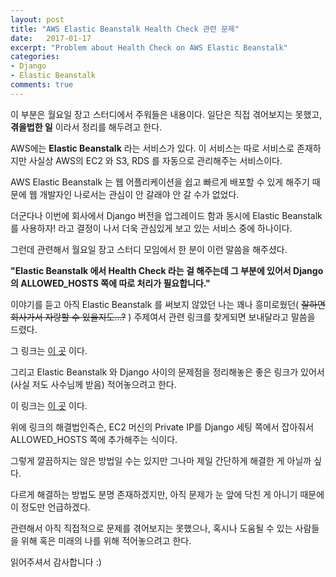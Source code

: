 ```yaml
---
layout: post
title: "AWS Elastic Beanstalk Health Check 관련 문제"
date:   2017-01-17
excerpt: "Problem about Health Check on AWS Elastic Beanstalk"
categories:
- Django
- Elastic Beanstalk
comments: true
---
```


이 부분은 월요일 장고 스터디에서 주워들은 내용이다. 일단은 직접 겪어보지는 못했고, **겪을법한 일** 이라서 정리를 해두려고 한다.

AWS에는 **Elastic Beanstalk** 라는 서비스가 있다. 이 서비스는 따로 서비스로 존재하지만 사실상 AWS의 EC2 와 S3, RDS 를 자동으로 관리해주는 서비스이다.

AWS Elastic Beanstalk 는 웹 어플리케이션을 쉽고 빠르게 배포할 수 있게 해주기 때문에 웹 개발자인 나로서는 관심이 안 갈래야 안 갈 수가 없었다.

더군다나 이번에 회사에서 Django 버전을 업그레이드 함과 동시에 Elastic Beanstalk 를 사용하자! 라고 결정이 나서 더욱 관심있게 보고 있는 서비스 중에 하나이다.

그런데 관련해서 월요일 장고 스터디 모임에서 한 분이 이런 말씀을 해주셨다.

**"Elastic Beanstalk 에서 Health Check 라는 걸 해주는데 그 부분에 있어서 Django 의 ALLOWED_HOSTS 쪽에 따로 처리가 필요합니다."**

이야기를 듣고 아직 Elastic Beanstalk 를 써보지 않았던 나는 꽤나 흥미로웠던( ~~잘하면 회사가서 자랑할 수 있을지도...?~~ ) 주제여서 관련 링크를 찾게되면 보내달라고 말씀을 드렸다.

그 링크는 <a href="https://dryan.com/articles/elb-django-allowed-hosts/" target="_blank">이 곳</a> 이다.

그리고 Elastic Beanstalk 와 Django 사이의 문제점을 정리해놓은 좋은 링크가 있어서(사실 저도 사수님께 받음) 적어놓으려고 한다.

이 링크는 <a href="https://blog.hashedin.com/2017/01/06/5-gotchas-with-elastic-beanstalk-and-django/" target="_blank">이 곳</a> 이다.

위에 링크의 해결법인즉슨, EC2 머신의 Private IP를 Django 세팅 쪽에서 잡아줘서 ALLOWED_HOSTS 쪽에 추가해주는 식이다.

그렇게 깔끔하지는 않은 방법일 수는 있지만 그나마 제일 간단하게 해결한 게 아닐까 싶다.

다르게 해결하는 방법도 분명 존재하겠지만, 아직 문제가 눈 앞에 닥친 게 아니기 때문에 이 정도만 언급하겠다.

관련해서 아직 직접적으로 문제를 겪어보지는 못했으나, 혹시나 도움될 수 있는 사람들을 위해 혹은 미래의 나를 위해 적어놓으려고 한다.

읽어주셔서 감사합니다 :)